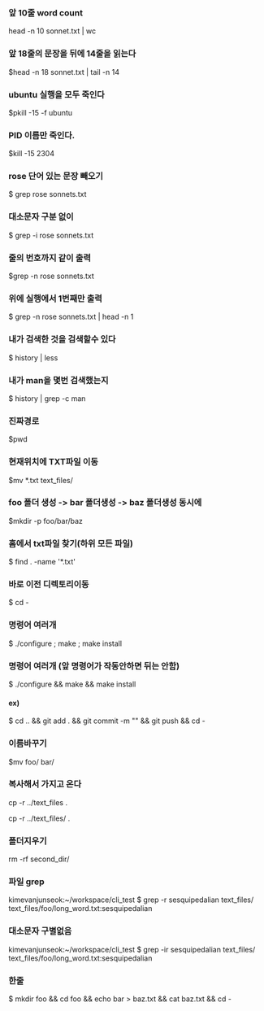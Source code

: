 ### 앞 10줄 word count

head -n 10 sonnet.txt | wc

### 앞 18줄의 문장을 뒤에 14줄을 읽는다

$head -n 18 sonnet.txt | tail -n 14

 ### ubuntu 실행을 모두 죽인다

$pkill -15 -f ubuntu

### PID 이름만 죽인다.

$kill -15 2304

### rose 단어 있는 문장 빼오기

$ grep rose sonnets.txt

### 대소문자 구분 없이

$ grep -i rose sonnets.txt

### 줄의 번호까지 같이 출력

$grep -n rose sonnets.txt

### 위에  실행에서 1번째만 출력

$ grep -n rose sonnets.txt | head -n 1

### 내가 검색한 것을 검색할수 있다

$ history | less

### 내가 man을 몇번 검색했는지

$ history | grep -c man

### 진짜경로

$pwd

### 현재위치에 TXT파일 이동

$mv *.txt text_files/

### foo 폴더 생성 -> bar 폴더생성 -> baz 폴더생성 동시에

$mkdir -p foo/bar/baz

### 홈에서 txt파일 찾기(하위 모든 파일)

$ find . -name '*.txt'

### 바로 이전 디렉토리이동

$ cd -

### 명령어 여러개

$ ./configure ; make ; make install

### 명령어 여러개 (앞 명령어가 작동안하면 뒤는 안함)

$ ./configure && make && make install

#### ex)

$ cd .. && git add . && git commit -m "" && git push && cd -

### 이름바꾸기

$mv foo/ bar/

### 복사해서 가지고 온다

cp -r ../text_files .



cp -r ../text_files/ .

### 폴더지우기

rm -rf second_dir/

### 파일 grep

kimevanjunseok:~/workspace/cli_test $ grep -r sesquipedalian text_files/
text_files/foo/long_word.txt:sesquipedalian

### 대소문자 구별없음

kimevanjunseok:~/workspace/cli_test $ grep -ir sesquipedalian text_files/
text_files/foo/long_word.txt:sesquipedalian

### 한줄

$ mkdir foo && cd foo && echo bar > baz.txt && cat baz.txt && cd - 


